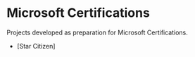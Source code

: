 # Microsoft Certifications

Projects developed as preparation for Microsoft Certifications.

- [Star Citizen]
